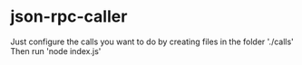# json-rpc-caller

Just configure the calls you want to do by creating files in the folder './calls'
Then run 'node index.js'
